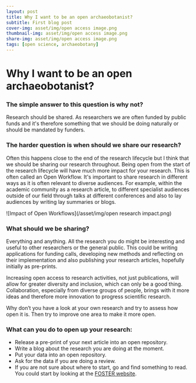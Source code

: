 ```yaml
---
layout: post
title: Why I want to be an open archaeobotanist?
subtitle: First blog post
cover-img: asset/img/open access image.png
thumbnail-img: asset/img/open access image.png
share-img: asset/img/open access image.png
tags: [open science, archaeobotany]
---
```

# Why I want to be an open archaeobotanist?

### The simple answer to this question is why not? 
Research should be shared. As researchers we are often funded by public funds and it's therefore something that we should be doing naturally or should be mandated by funders. 

### The harder question is when should we share our research? 
Often this happens close to the end of the research lifecycle but I think that we should be sharing our research throughout. Being open from the start of the research lifecycle will have much more impact for your research. This is often called an Open Workflow. It's important to share research in different ways as it is often relevant to diverse audiences. For example, within the academic community as a research article, to different specialist audiences outside of our field through talks at different conferences and also to lay audiences by writing lay summaries or blogs.

![Impact of Open Workflows](/asset/img/open research impact.png)

### What should we be sharing?
Everything and anything. All the research you do might be interesting and useful to other researchers or the general public. This could be writing applications for funding calls, developing new methods and reflecting on their implementation and also publishing your research articles, hopefully initially as pre-prints. 

Increasing open access to research activities, not just publications, will allow for greater diversity and inclusion, which can only be a good thing. Collaboration, especially from diverse groups of people, brings with it more ideas and therefore more innovation to progress scientific research. 

Why don’t you have a look at your own research and try to assess how open it is. Then try to improve one area to make it more open.

### What can you do to open up your research:
* Release a pre-print of your next article into an open repository.
* Write a blog about the research you are doing at the moment.
* Put your data into an open repository.
* Ask for the data if you are doing a review.
* If you are not sure about where to start, go and find something to read. You could start by looking at the [FOSTER website](https://www.fosteropenscience.eu/).







